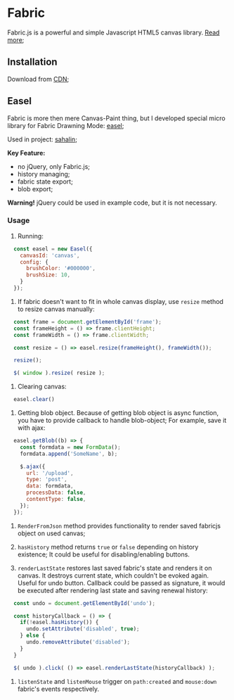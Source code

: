 # Fabric
Fabric.js is a powerful and simple Javascript HTML5 canvas library. [Read more](http://fabricjs.com/docs/);

## Installation
Download from [CDN](https://cdnjs.cloudflare.com/ajax/libs/fabric.js/2.2.0/fabric.min.js);

## Easel
Fabric is more then mere Canvas-Paint thing, but I developed special micro library for Fabric Drawning Mode: [easel](./easel.basic.js);

Used in project: [sahalin](https://github.com/ned4ded/sahalin);

**Key Feature:**
- no jQuery, only Fabric.js;
- history managing;
- fabric state export;
- blob export;

**Warning!** jQuery could be used in example code, but it is not necessary.

### Usage
1. Running:
``` Javascript
  const easel = new Easel({
    canvasId: 'canvas',
    config: {
      brushColor: '#000000',
      brushSize: 10,
    }
  });
```

1. If fabric doesn't want to fit in whole canvas display, use `resize` method to resize canvas manually:
``` Javascript
  const frame = document.getElementById('frame');
  const frameHeight = () => frame.clientHeight;
  const frameWidth = () => frame.clientWidth;

  const resize = () => easel.resize(frameHeight(), frameWidth());

  resize();

  $( window ).resize( resize );
```

1. Clearing canvas:
``` Javascript
  easel.clear()
```
1. Getting blob object. Because of getting blob object is async function, you have to provide callback to handle blob-object; For example, save it with ajax:
``` Javascript
  easel.getBlob((b) => {
    const formdata = new FormData();
    formdata.append('SomeName', b);

    $.ajax({
      url: '/upload',
      type: 'post',
      data: formdata,
      processData: false,
      contentType: false,
    });
  });
```
1. `RenderFromJson` method provides functionality to render saved fabricjs object on used canvas;

1. `hasHistory` method returns `true` or `false` depending on history existence; It could be useful for disabling/enabling buttons.

1. `renderLastState` restores last saved fabric's state and renders it on canvas. It destroys current state, which couldn't be evoked again. Useful for undo button. Callback could be passed as signature, it would be executed after rendering last state and saving renewal history:
``` Javascript
  const undo = document.getElementById('undo');

  const historyCallback = () => {
    if(!easel.hasHistory()) {
      undo.setAttribute('disabled', true);
    } else {
      undo.removeAttribute('disabled');
    }
  }

  $( undo ).click( () => easel.renderLastState(historyCallback) );
```

1. `listenState` and `listenMouse` trigger on `path:created` and `mouse:down` fabric's events respectively.
